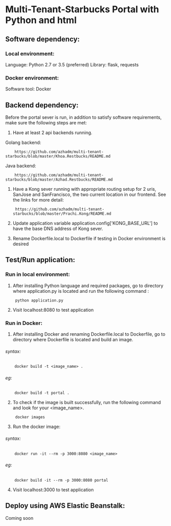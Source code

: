 # Multi-Tenant-Starbucks Portal with Python and html

## Software dependency:

### Local environment:

Language: Python 2.7 or 3.5 (preferred)
Library: flask, requests

### Docker environment:

Software tool: Docker

## Backend dependency:

Before the portal sever is run, in addition to satisfy software requirements, make sure the following steps are met:

1. Have at least 2 api backends running.

Golang backend:
        
        https://github.com/azhadm/multi-tenant-starbucks/blob/master/Khoa.Restbucks/README.md

Java backend:

        https://github.com/azhadm/multi-tenant-starbucks/blob/master/Azhad.Restbucks/README.md

1. Have a Kong sever running with appropriate routing setup for 2 uris, SanJose and SanFrancisco, the two current location in our frontend. See the links for more detail:

        https://github.com/azhadm/multi-tenant-starbucks/blob/master/Prachi.Kong/README.md

2. Update application variable application.config['KONG_BASE_URL'] to have the base DNS address of Kong sever.

3. Rename Dockerfile.local to Dockerfile if testing in Docker environment is desired

## Test/Run application:

### Run in local environment:

1. After installing Python language and required packages, go to directory where application.py is located and run the following command : 

        python application.py

2. Visit localhost:8080 to test application

### Run in Docker:

1. After installing Docker and renaming Dockerfile.local to Dockerfile, go to directory where Dockerfile is located and build an image.

######   syntax:
        docker build -t <image_name> .

######   eg:
        docker build -t portal .

2. To check if the image is built successfully, run the following command and look for your <image_name>.

        docker images

3. Run the docker image: 

######   syntax:
        docker run -it --rm -p 3000:8080 <image_name>

######   eg:
        docker build -it --rm -p 3000:8080 portal

4. Visit localhost:3000 to test application

## Deploy using AWS Elastic Beanstalk:

Coming soon
